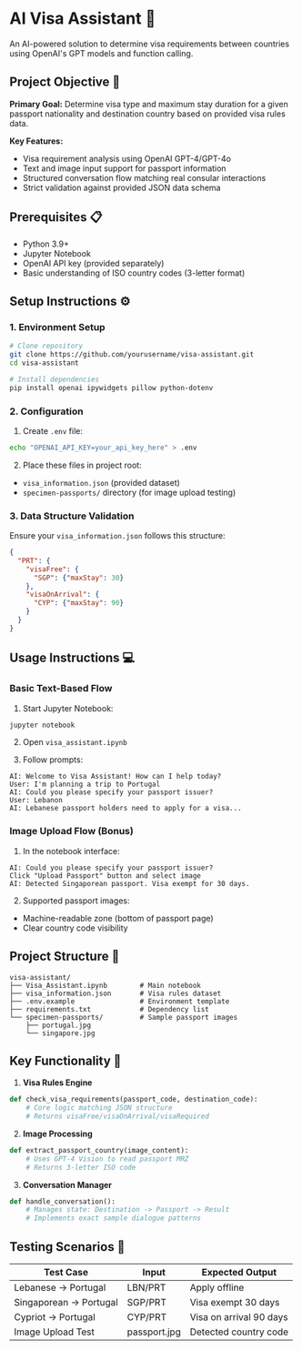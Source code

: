 # AI Visa Assistant 🛂

An AI-powered solution to determine visa requirements between countries using OpenAI's GPT models and function calling.

## Project Objective 🎯
**Primary Goal:** Determine visa type and maximum stay duration for a given passport nationality and destination country based on provided visa rules data.

**Key Features:**
- Visa requirement analysis using OpenAI GPT-4/GPT-4o
- Text and image input support for passport information
- Structured conversation flow matching real consular interactions
- Strict validation against provided JSON data schema

## Prerequisites 📋
- Python 3.9+
- Jupyter Notebook
- OpenAI API key (provided separately)
- Basic understanding of ISO country codes (3-letter format)

## Setup Instructions ⚙️

### 1. Environment Setup
```bash
# Clone repository
git clone https://github.com/yourusername/visa-assistant.git
cd visa-assistant

# Install dependencies
pip install openai ipywidgets pillow python-dotenv
```

### 2. Configuration
1. Create `.env` file:
```bash
echo "OPENAI_API_KEY=your_api_key_here" > .env
```

2. Place these files in project root:
- `visa_information.json` (provided dataset)
- `specimen-passports/` directory (for image upload testing)

### 3. Data Structure Validation
Ensure your `visa_information.json` follows this structure:
```json
{
  "PRT": {
    "visaFree": {
      "SGP": {"maxStay": 30}
    },
    "visaOnArrival": {
      "CYP": {"maxStay": 90}
    }
  }
}
```

## Usage Instructions 💻

### Basic Text-Based Flow
1. Start Jupyter Notebook:
```bash
jupyter notebook
```

2. Open `visa_assistant.ipynb`

3. Follow prompts:
```text
AI: Welcome to Visa Assistant! How can I help today?
User: I'm planning a trip to Portugal
AI: Could you please specify your passport issuer?
User: Lebanon
AI: Lebanese passport holders need to apply for a visa...
```

### Image Upload Flow (Bonus)
1. In the notebook interface:
```text
AI: Could you please specify your passport issuer?
Click "Upload Passport" button and select image
AI: Detected Singaporean passport. Visa exempt for 30 days.
```

2. Supported passport images:
- Machine-readable zone (bottom of passport page)
- Clear country code visibility

## Project Structure 📂
```
visa-assistant/
├── Visa_Assistant.ipynb        # Main notebook
├── visa_information.json       # Visa rules dataset
├── .env.example                # Environment template
├── requirements.txt            # Dependency list
└── specimen-passports/         # Sample passport images
    ├── portugal.jpg
    └── singapore.jpg
```

## Key Functionality 🔧
1. **Visa Rules Engine**
```python
def check_visa_requirements(passport_code, destination_code):
    # Core logic matching JSON structure
    # Returns visaFree/visaOnArrival/visaRequired
```

2. **Image Processing**
```python
def extract_passport_country(image_content):
    # Uses GPT-4 Vision to read passport MRZ
    # Returns 3-letter ISO code
```

3. **Conversation Manager**
```python
def handle_conversation():
    # Manages state: Destination -> Passport -> Result
    # Implements exact sample dialogue patterns
```

## Testing Scenarios 🧪
| Test Case | Input | Expected Output |
|-----------|-------|-----------------|
| Lebanese → Portugal | LBN/PRT | Apply offline |
| Singaporean → Portugal | SGP/PRT | Visa exempt 30 days |
| Cypriot → Portugal | CYP/PRT | Visa on arrival 90 days |
| Image Upload Test | passport.jpg | Detected country code |
